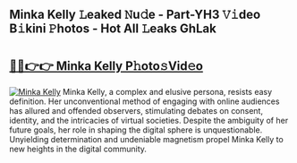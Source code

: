 ## Minka Kelly 𝙻eaked 𝙽u𝚍e - Part-YH3 𝚅𝚒deo B𝚒kini 𝙿hotos - Hot All 𝙻eaks GhLak

# <h2><a href="http://ld1hnhp.urlbe.top/?page=Minka+Kelly">🔗🔗👉👉 Minka Kelly P𝚑oto𝚜Vid𝚎o</a></h2>

[![Minka Kelly](https://i.imgur.com/eBuTRDB.gif)](http://ld1hnhp.urlbe.top/?page=Minka+Kelly)
Minka Kelly, a complex and elusive persona, resists easy definition. Her unconventional method of engaging with online audiences has allured and offended observers, stimulating debates on consent, identity, and the intricacies of virtual societies. Despite the ambiguity of her future goals, her role in shaping the digital sphere is unquestionable. Unyielding determination and undeniable magnetism propel Minka Kelly to new heights in the digital community.
